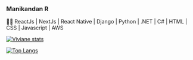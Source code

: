 ###  Manikandan R 

:technologist: ReactJs | NextJs | React Native | Django | Python | .NET | C# | HTML | CSS | Javascript | AWS

[![Viviane stats](https://github-readme-stats.vercel.app/api?username=manikandanrb&show_icons=true&theme=tokyonight)](https://github.com/anuraghazra/github-readme-stats) 

[![Top Langs](https://github-readme-stats.vercel.app/api/top-langs/?username=manikandanrb&layout=compact&theme=tokyonigth)](https://github.com/anuraghazra/github-readme-stats)
